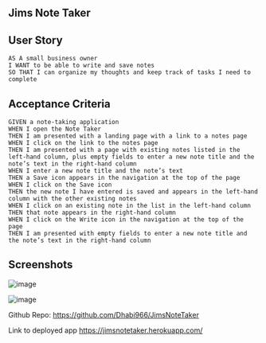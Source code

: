 ## Jims Note Taker

## User Story

```
AS A small business owner
I WANT to be able to write and save notes
SO THAT I can organize my thoughts and keep track of tasks I need to complete
```
## Acceptance Criteria

```
GIVEN a note-taking application
WHEN I open the Note Taker
THEN I am presented with a landing page with a link to a notes page
WHEN I click on the link to the notes page
THEN I am presented with a page with existing notes listed in the left-hand column, plus empty fields to enter a new note title and the note’s text in the right-hand column
WHEN I enter a new note title and the note’s text
THEN a Save icon appears in the navigation at the top of the page
WHEN I click on the Save icon
THEN the new note I have entered is saved and appears in the left-hand column with the other existing notes
WHEN I click on an existing note in the list in the left-hand column
THEN that note appears in the right-hand column
WHEN I click on the Write icon in the navigation at the top of the page
THEN I am presented with empty fields to enter a new note title and the note’s text in the right-hand column

```
## Screenshots

![image](https://user-images.githubusercontent.com/108851005/193497345-823a0e6b-166a-4160-8945-5cb13dfe3572.png)

![image](https://user-images.githubusercontent.com/108851005/193497583-438c1830-6861-4b98-a355-fd4aecef5f1d.png)


Github Repo: https://github.com/Dhabi966/JimsNoteTaker

Link to deployed app
https://jimsnotetaker.herokuapp.com/
